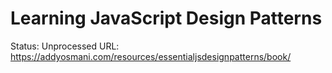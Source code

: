 # Learning JavaScript Design Patterns

Status: Unprocessed
URL: https://addyosmani.com/resources/essentialjsdesignpatterns/book/